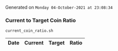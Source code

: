 Generated on `Monday 04-October-2021 at 23:08:34`

### Current to Target Coin Ratio
`current_coin_ratio.sh`

Date|Current|Target|Ratio
---|---|---|---
